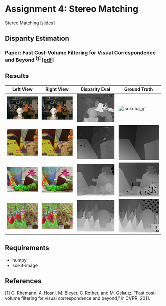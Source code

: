 # Assignment 4: Stereo Matching
Stereo Matching [[slides](http://media.ee.ntu.edu.tw/courses/cv/18F/hw/cv2018_hw04.pdf)]
## Disparity Estimation

### Paper: Fast Cost-Volume Filtering for Visual Correspondence and Beyond <sup>[[1](#references)]</sup> [[pdf](http://wwwpub.zih.tu-dresden.de/~cvweb/publications/papers/2012/FastCost-VolumeFiltering.pdf)]

## Results

Left View | Right View | Disparity Eval | Ground Truth
--- | --- | --- | --- 
![tsukuba_l](testdata/tsukuba/im3.png) | ![tsukuba_r](testdata/tsukuba/im4.png) | ![tsukuba_d](tsukuba.png) | ![tsukuba_gt](testdata/tsukuba/disp2.png)
![venus_l](testdata/venus/im2.png) | ![venus_r](testdata/venus/im6.png) | ![venus_d](venus.png) | ![venus_gt](testdata/venus/disp2.png)
![teddy_l](testdata/teddy/im2.png) | ![teddy_r](testdata/teddy/im6.png) | ![teddy_d](teddy.png) | ![teddy_gt](testdata/teddy/disp2.png)
![cones_l](testdata/cones/im2.png) | ![cones_r](testdata/cones/im6.png) | ![cones_d](cones.png) | ![cones_gt](testdata/cones/disp2.png)

## Requirements
* numpy
* scikit-image

## References
[1] C. Rhemann, A. Hosni, M. Bleyer, C. Rother, and M. Gelautz, “Fast cost-volume filtering for visual correspondence and beyond,” in CVPR, 2011.
